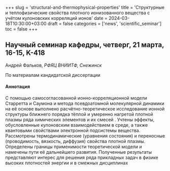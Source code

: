 +++
slug = 'structural-and-thermophysical-properties'
title = 'Структурные и теплофизические свойства плотного ионизованного вещества с учётом кулоновских корреляций ионов'
date = 2024-03-18T10:30:00+03:00
draft = false
categories = ['news', 'scientific_seminar']
toc = false
+++

## Научный семинар кафедры, четверг, 21 марта, 16-15, K-418

Андрей Фальков, *РФЯЦ ВНИИТФ, Снежинск*  


По материалам кандидатской диссертации

#### Аннотация
С помощью самосогласованной ионно-корреляционной модели Старретта и Саумона и метода псевдоатомной молекулярной динамики на её основе выполнено расчётно-теоретическое исследование ионной структуры ближнего порядка тёплой и умеренно нагретой плотной плазмы ряда химических элементов и их смесей <!--more-->. Учтены эффекты, обусловленные кулоновским взаимодействием в среде, а также квантовыми свойствами электронной подсистемы вещества. Рассмотрены термодинамические (уравнения состояния) и переносные (проводимость, вязкость, диффузия) свойства плотной плазмы. Определены границы применимости теоретической модели и намечены пути её дальнейшего развития. Полученные результаты представляют интерес для решения ряда прикладных задач в физике высоких плотностей энергии и в смежных дисциплинах
